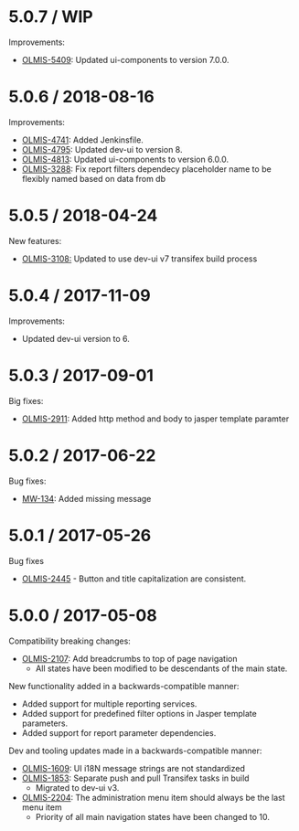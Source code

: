5.0.7 / WIP
===========

Improvements:
* [OLMIS-5409](https://openlmis.atlassian.net/browse/OLMIS-5409): Updated ui-components to version 7.0.0.

5.0.6 / 2018-08-16
==================

Improvements:
* [OLMIS-4741](https://openlmis.atlassian.net/browse/OLMIS-4741): Added Jenkinsfile.
* [OLMIS-4795](https://openlmis.atlassian.net/browse/OLMIS-4795): Updated dev-ui to version 8.
* [OLMIS-4813](https://openlmis.atlassian.net/browse/OLMIS-4813): Updated ui-components to version 6.0.0.
* [OLMIS-3288](https://openlmis.atlassian.net/browse/OLMIS-3288): Fix report filters dependecy placeholder name to be flexibly named based on data from db

5.0.5 / 2018-04-24
==================

New features:
* [OLMIS-3108:](https://openlmis.atlassian.net/browse/OLMIS-3108) Updated to use dev-ui v7 transifex build process

5.0.4 / 2017-11-09
==================

Improvements:
* Updated dev-ui version to 6.

5.0.3 / 2017-09-01
==================

Big fixes:
* [OLMIS-2911](https://openlmis.atlassian.net/browse/OLMIS-2911): Added http method and body to jasper template paramter

5.0.2 / 2017-06-22
==================

Bug fixes:
* [MW-134](https://openlmis.atlassian.net/browse/MW-134): Added missing message


5.0.1 / 2017-05-26
==================

Bug fixes
* [OLMIS-2445](https://openlmis.atlassian.net/browse/OLMIS-2445) - Button and title capitalization are consistent.

5.0.0 / 2017-05-08
==================

Compatibility breaking changes:
* [OLMIS-2107](https://openlmis.atlassian.net/browse/OLMIS-2107): Add breadcrumbs to top of page navigation
  * All states have been modified to be descendants of the main state.

New functionality added in a backwards-compatible manner:
* Added support for multiple reporting services.
* Added support for predefined filter options in Jasper template parameters.
* Added support for report parameter dependencies.

Dev and tooling updates made in a backwards-compatible manner:
* [OLMIS-1609](https://openlmis.atlassian.net/browse/OLMIS-1609): UI i18N message strings are not standardized
* [OLMIS-1853](https://openlmis.atlassian.net/browse/OLMIS-1853): Separate push and pull Transifex tasks in build
  * Migrated to dev-ui v3.
* [OLMIS-2204](https://openlmis.atlassian.net/browse/OLMIS-2204): The administration menu item should always be the last menu item
  * Priority of all main navigation states have been changed to 10.
